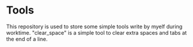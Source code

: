 # Tools
This repository is used to store some simple tools write by myelf during worktime.
"clear_space" is a simple tool to clear extra spaces and tabs at the end of a line.
